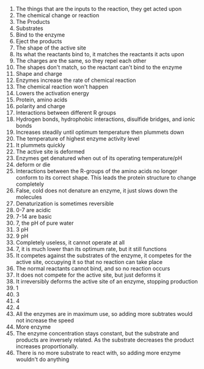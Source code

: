 1. The things that are the inputs to the reaction, they get acted upon
2. The chemical change or reaction
3. The Products
4. Substrates
5. Bind to the enzyme
6. Eject the products
7. The shape of the active site
8. Its what the reactants bind to, it matches the reactants it acts upon
9. The charges are the same, so they repel each other
10. The shapes don't match, so the reactant can't bind to the enzyme
11. Shape and charge
12. Enzymes increase the rate of chemical reaction
13. The chemical reaction won't happen
14. Lowers the activation energy
15. Protein, amino acids
16. polarity and charge
17. Interactions between different R groups
18. Hydrogen bonds, hydrophobic interactions, disulfide bridges, and ionic bonds
19. Increases steadily until optimum temperature then plummets down
20. The temperature of highest enzyme activity level
21. It plummets quickly
22. The active site is deformed
23. Enzymes get denatured when out of its operating temperature/pH
24. deform or die
25. Interactions between the R-groups of the amino acids no longer conform to its correct shape. This leads the protein structure to change completely
26. False, cold does not denature an enzyme, it just slows down the molecules
27. Denaturization is sometimes reversible
28. 0-7 are acidic
29. 7-14 are basic
30. 7, the pH of pure water
31. 3 pH
32. 9 pH
33. Completely useless, it cannot operate at all
34. 7, it is much lower than its optimum rate, but it still functions
35. It competes against the substrates of the enzyme, it competes for the active site, occupying it so that no reaction can take place
36. The normal reactants cannot bind, and so no reaction occurs
37. It does not compete for the active site, but just deforms it
38. It irreversibly deforms the active site of an enzyme, stopping production
39. 1
40. 3
41. 4
42. 4
43. All the enzymes are in maximum use, so adding more subtrates would not increase the speed
44. More enzyme
45. The enzyme concentration stays constant, but the substrate and products are inversely related. As the substrate decreases the product increases proportionally.
46. There is no more substrate to react with, so adding more enzyme wouldn't do anything